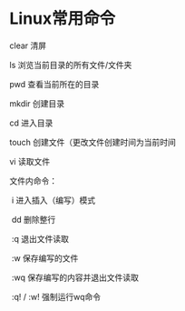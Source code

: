 # Linux常用命令

clear 清屏

ls 浏览当前目录的所有文件/文件夹

pwd 查看当前所在的目录

mkdir 创建目录

cd 进入目录

touch 创建文件（更改文件创建时间为当前时间

vi 读取文件



文件内命令：

​	i 进入插入（编写）模式

​	dd 删除整行

​	:q 退出文件读取

​	:w 保存编写的文件

​	:wq 保存编写的内容并退出文件读取

​	:q! / :w! 强制运行wq命令

